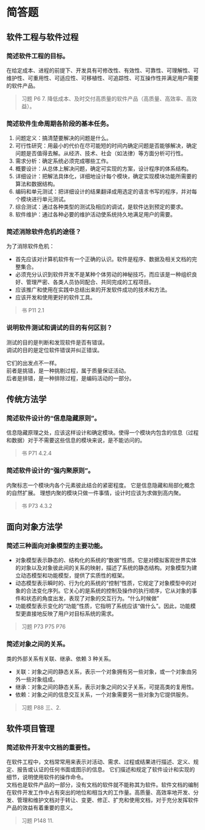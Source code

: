 # 简答题

## 软件工程与软件过程

### 简述软件工程的目标。

在给定成本、进程的前提下、开发具有可修改性、有效性、可靠性、可理解性、可维护性、可重用性、可适应性、可移植性、可追踪性、可互操作性并满足用户需要的软件产品。
> 习题 P6 7.
> 降低成本、及时交付高质量的软件产品（高质量、高效率、高效益）。

### 简述软件生命周期各阶段的基本任务。

1. 问题定义：搞清楚要解决的问题是什么。
2. 可行性研究：用最小的代价在尽可能短的时间内确定问题是否能够解决，确定问题是否值得去解。从经济、技术、社会（如法律）等方面分析可行性。
3. 需求分析：确定系统必须完成哪些工作。
4. 概要设计：从总体上解决问题，确定可实现的方案，设计程序的体系结构。
5. 详细设计：把解法具体化，详细地设计每个模块，确定实现模块功能所需要的算法和数据结构。
6. 编码和单元测试：把详细设计的结果翻译成用选定的语言书写的程序，并对每个模块进行单元测试。
7. 综合测试：通过各种类型的测试及相应的调试，是软件达到预定的要求。
8. 软件维护：通过各种必要的维护活动使系统持久地满足用户的需要。

### 简述消除软件危机的途径？

为了消除软件危机：

- 首先应该对计算机软件有一个正确的认识。软件是程序、数据及相关文档的完整集合。
- 必须充分认识到软件开发不是某种个体劳动的神秘技巧，而应该是一种组织良好、管理严密、各类人员协同配合、共同完成的工程项目。
- 应该推广和使用在实践中总结出来的开发软件成功的技术和方法。
- 应该开发和使用更好的软件工具。

> 书 P11 2.1

### 说明软件测试和调试的目的有何区别？

测试的目的是判断和发现软件是否有错误。  
调试的目的是定位软件错误并纠正错误。

它们的出发点不一样。  
前者是挑错，是一种挑剔过程，属于质量保证活动。  
后者是排错，是一种排除过程，是编码活动的一部分。

## 传统方法学

### 简述软件设计的“信息隐藏原则”。

信息隐藏原理之处，应该这样设计和确定模块。使得一个模块内包含的信息（过程和数据）对于不需要这些信息的模块来说，是不能访问的。
> 书 P71 4.2.4

### 简述软件设计的“强内聚原则”。

内聚标志一个模块内各个元素彼此结合的紧密程度。
  它是信息隐藏和局部化概念的自然扩展。
  理想内聚的模块只做一件事情，设计时应该为求做到高内聚。
   > 书 P73 4.3.2

## 面向对象方法学

### 简述三种面向对象模型的主要功能。

- 对象模型表示静态的、结构化的系统的“数据”性质。它是对模拟客观世界实体的对象以及对象彼此间的关系的映射，描述了系统的静态结构。对象模型为建立动态模型和功能模型，提供了实质性的框架。
- 动态模型表示瞬时的、行为化的系统的“控制”性质，它规定了对象模型中的对象的合法变化序列。它关心的是系统的控制及操作的执行顺序，它从对象的事件和状态的角度出发，表现了对象的交互行为。“什么时候做”
- 功能模型表示变化的“功能”性质，它指明了系统应该“做什么”。因此，功能模型更直接地反映了用户对目标系统的需求。

> 习题 P73 P75 P76

### 简述对象之间的关系。

类的外部关系有关联、继承、依赖 3 种关系。

- 关联：对象之间的静态关系，表示一个对象拥有另一些对象，或一个对象由另外一些对象组成。
- 继承：对象之间的静态关系，表示对象之间的父子关系，可提高类的复用性。
- 依赖：对象之间的信息交互关系，一个对象需要另一些对象为它提供服务。

> 习题 P88 三、2.

## 软件项目管理

### 简述软件开发中文档的重要性。

在软件工程中，文档常常用来表示对活动、需求、过程或结果进行描述、定义、规定、报告或认证的任何书面或图示的信息。
它们描述和规定了软件设计和实现的细节，说明使用软件的操作命令。  
文档也是软件产品的一部分，没有文档的软件就不能称其为软件。软件文档的编制在软件开发工作中占有突出的地位和相当大的工作量。高质量、高效率地开发、分发、管理和维护文档对于转让、变更、修正、扩充和使用文档，对于充分发挥软件产品的效益有着重要的意义。
> 习题 P148 11.